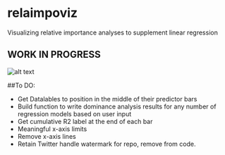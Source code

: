 # relaimpoviz
Visualizing relative importance analyses to supplement linear regression

## WORK IN PROGRESS

![alt text](https://github.com/AJThurston/relaimpoviz/blob/master/quantiles.png)

##To DO:
- Get Datalables to position in the middle of their predictor bars
- Build function to write dominance analysis results for any number of regression models based on user input
- Get cumulative R2 label at the end of each bar
- Meaningful x-axis limits
- Remove x-axis lines
- Retain Twitter handle watermark for repo, remove from code.
